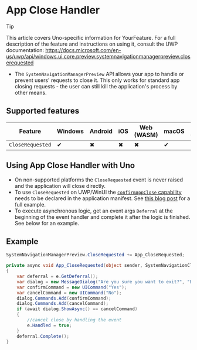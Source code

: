 # App Close Handler

> [!TIP]
> This article covers Uno-specific information for YourFeature. For a full description of the feature and instructions on using it, consult the UWP documentation: https://docs.microsoft.com/en-us/uwp/api/windows.ui.core.preview.systemnavigationmanagerpreview.closerequested

 * The `SystemNavigationManagerPreview` API allows your app to handle or prevent users' requests to close it. This only works for standard app closing requests - the user can still kill the application's process by other means.

## Supported features

| Feature        |  Windows  | Android |  iOS  |  Web (WASM)  | macOS | Linux (Skia)  | Win 7 (Skia) | 
|---------------|-------|-------|-------|-------|-------|-------|-|
| `CloseRequested`         | ✔ | ✖ | ✖ | ✖ | ✔ | ✔ | ✔ |

## Using App Close Handler with Uno

 * On non-supported platforms the `CloseRequested` event is never raised and the application will close directly.
 * To use `CloseRequested` on UWP/WinUI the [`confirmAppClose` capability](https://docs.microsoft.com/en-us/uwp/api/windows.ui.core.preview.systemnavigationmanagerpreview.closerequested#remarks) needs to be declared in the application manifest. See [this blog post](https://blog.mzikmund.com/2018/09/app-close-confirmation-in-uwp/) for a full example.
 * To execute asynchronous logic, get an event args `Deferral` at the beginning of the event handler and complete it after the logic is finished. See below for an example.

## Example

```csharp
SystemNavigationManagerPreview.CloseRequested += App_CloseRequested;

private async void App_CloseRequested(object sender, SystemNavigationCloseRequestedPreviewEventArgs e)
{
    var deferral = e.GetDeferral();
    var dialog = new MessageDialog("Are you sure you want to exit?", "Exit");
    var confirmCommand = new UICommand("Yes");
    var cancelCommand = new UICommand("No");
    dialog.Commands.Add(confirmCommand);
    dialog.Commands.Add(cancelCommand);
    if (await dialog.ShowAsync() == cancelCommand)
    {
        //cancel close by handling the event
        e.Handled = true;
    }
    deferral.Complete();
}
```